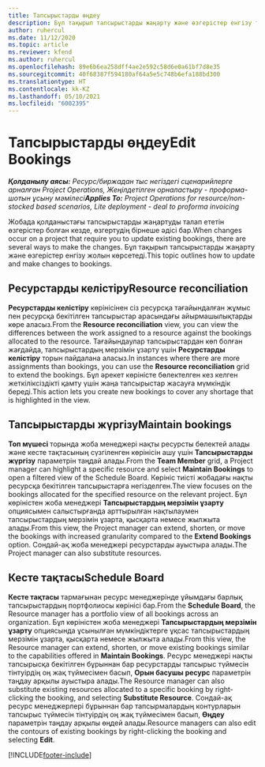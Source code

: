 ```yaml
---
title: Тапсырыстарды өңдеу
description: Бұл тақырып тапсырыстарды жаңарту және өзгерістер енгізу туралы ақпаратпен қамтиды.
author: ruhercul
ms.date: 11/12/2020
ms.topic: article
ms.reviewer: kfend
ms.author: ruhercul
ms.openlocfilehash: 89e6b6ea258dff4ae2e592c58d6e0a61bf7d8e35
ms.sourcegitcommit: 40f68387f594180af64a5e5c748b6efa188bd300
ms.translationtype: HT
ms.contentlocale: kk-KZ
ms.lasthandoff: 05/10/2021
ms.locfileid: "6002395"
---
```

# <a name="edit-bookings"></a><span data-ttu-id="12a71-103">Тапсырыстарды өңдеу</span><span class="sxs-lookup"><span data-stu-id="12a71-103">Edit Bookings</span></span>

<span data-ttu-id="12a71-104">_**Қолданылу аясы:** Ресурс/биржадан тыс негіздегі сценарийлерге арналған Project Operations, Жеңілдетілген орналастыру - проформа-шотын ұсыну мәмілесі_</span><span class="sxs-lookup"><span data-stu-id="12a71-104">_**Applies To:** Project Operations for resource/non-stocked based scenarios, Lite deployment - deal to proforma invoicing_</span></span>


<span data-ttu-id="12a71-105">Жобада қолданыстағы тапсырыстарды жаңартуды талап ететін өзгерістер болған кезде, өзгертудің бірнеше әдісі бар.</span><span class="sxs-lookup"><span data-stu-id="12a71-105">When changes occur on a project that require you to update existing bookings, there are several ways to make the changes.</span></span> <span data-ttu-id="12a71-106">Бұл тақырып тапсырыстарды жаңарту және өзгерістер енгізу жолын көрсетеді.</span><span class="sxs-lookup"><span data-stu-id="12a71-106">This topic outlines how to update and make changes to bookings.</span></span>

## <a name="resource-reconciliation"></a><span data-ttu-id="12a71-107">Ресурстарды келістіру</span><span class="sxs-lookup"><span data-stu-id="12a71-107">Resource reconciliation</span></span>

<span data-ttu-id="12a71-108">**Ресурстарды келістіру** көрінісінен сіз ресурсқа тағайындалған жұмыс пен ресурсқа бекітілген тапсырыстар арасындағы айырмашылықтарды көре аласыз.</span><span class="sxs-lookup"><span data-stu-id="12a71-108">From the **Resource reconciliation** view, you can view the differences between the work assigned to a resource against the bookings allocated to the resource.</span></span> <span data-ttu-id="12a71-109">Тағайындаулар тапсырыстардан көп болған жағдайда, тапсырыстардың мерзімін ұзарту үшін **Ресурстарды келістіру** торын пайдалана аласыз.</span><span class="sxs-lookup"><span data-stu-id="12a71-109">In instances where there are more assignments than bookings, you can use the **Resource reconciliation** grid to extend the bookings.</span></span> <span data-ttu-id="12a71-110">Бұл әрекет көріністе бөлектелген кез келген жеткіліксіздікті қамту үшін жаңа тапсырыстар жасауға мүмкіндік береді.</span><span class="sxs-lookup"><span data-stu-id="12a71-110">This action lets you create new bookings to cover any shortage that is highlighted in the view.</span></span>

## <a name="maintain-bookings"></a><span data-ttu-id="12a71-111">Тапсырыстарды жүргізу</span><span class="sxs-lookup"><span data-stu-id="12a71-111">Maintain bookings</span></span>

<span data-ttu-id="12a71-112">**Топ мүшесі** торында жоба менеджері нақты ресурсты бөлектей алады және кесте тақтасының сүзгіленген көрінісін ашу үшін **Тапсырыстарды жүргізу** параметрін таңдай алады.</span><span class="sxs-lookup"><span data-stu-id="12a71-112">From the **Team Member** grid, a Project manager can highlight a specific resource and select **Maintain Bookings** to open a filtered view of the Schedule Board.</span></span> <span data-ttu-id="12a71-113">Көрініс тиісті жобадағы нақты ресурсқа бекітілген тапсырыстарға негізделген.</span><span class="sxs-lookup"><span data-stu-id="12a71-113">The view focuses on the bookings allocated for the specified resource on the relevant project.</span></span> <span data-ttu-id="12a71-114">Бұл көріністен жоба менеджері **Тапсырыстардың мерзімін ұзарту** опциясымен салыстырғанда арттырылған нақтылаумен тапсырыстардың мерзімін ұзарта, қысқарта немесе жылжыта алады.</span><span class="sxs-lookup"><span data-stu-id="12a71-114">From this view, the Project manager can extend, shorten, or move the bookings with increased granularity compared to the **Extend Bookings** option.</span></span> <span data-ttu-id="12a71-115">Сондай-ақ жоба менеджері ресурстарды ауыстыра алады.</span><span class="sxs-lookup"><span data-stu-id="12a71-115">The Project manager can also substitute resources.</span></span>

## <a name="schedule-board"></a><span data-ttu-id="12a71-116">Кесте тақтасы</span><span class="sxs-lookup"><span data-stu-id="12a71-116">Schedule Board</span></span>

<span data-ttu-id="12a71-117">**Кесте тақтасы** тармағынан ресурс менеджерінде ұйымдағы барлық тапсырыстардың портфолиосы көрінісі бар.</span><span class="sxs-lookup"><span data-stu-id="12a71-117">From the **Schedule Board**, the Resource manager has a portfolio view of all bookings across an organization.</span></span> <span data-ttu-id="12a71-118">Бұл көріністен жоба менеджері **Тапсырыстардың мерзімін ұзарту** опциясында ұсынылған мүмкіндіктерге ұқсас тапсырыстардың мерзімін ұзарта, қысқарта немесе жылжыта алады.</span><span class="sxs-lookup"><span data-stu-id="12a71-118">From this view, the Resource manager can extend, shorten, or move existing bookings similar to the capabilities offered in **Maintain Bookings**.</span></span> <span data-ttu-id="12a71-119">Ресурс менеджері нақты тапсырысқа бекітілген бұрыннан бар ресурстарды тапсырыс түймесін тінтуірдің оң жақ түймесімен басып, **Орын басушы ресурс** параметрін таңдау арқылы ауыстыра алады.</span><span class="sxs-lookup"><span data-stu-id="12a71-119">The Resource manager can also substitute existing resources allocated to a specific booking by right-clicking the booking, and selecting **Substitute Resource**.</span></span> <span data-ttu-id="12a71-120">Сондай-ақ ресурс менеджерлері бұрыннан бар тапсырмалардың контурларын тапсырыс түймесін тінтуірдің оң жақ түймесімен басып, **Өңдеу** параметрін таңдау арқылы өңдей алады.</span><span class="sxs-lookup"><span data-stu-id="12a71-120">Resource managers can also edit the contours of existing bookings by right-clicking the booking and selecting **Edit**.</span></span>


[!INCLUDE[footer-include](../includes/footer-banner.md)]
